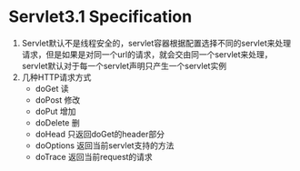 # Servlet3.1 Specification
1. Servlet默认不是线程安全的，servlet容器根据配置选择不同的servlet来处理请求，但是如果是对同一个url的请求，就会交由同一个servlet来处理，servlet默认对于每一个servlet声明只产生一个servlet实例
2. 几种HTTP请求方式
	* doGet 读
	* doPost 修改
	* doPut 增加
	* doDelete 删
	* doHead 只返回doGet的header部分
	* doOptions 返回当前servlet支持的方法
	* doTrace 返回当前request的请求
	